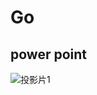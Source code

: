 # Go
## power point
![投影片1](https://github.com/MeowOhMeow/Go/assets/89769840/089200bc-b734-44d3-bc98-d8b4ea09bd17)
